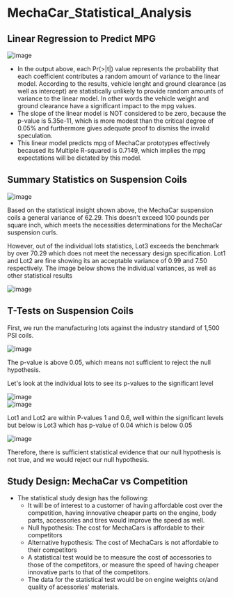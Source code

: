 # MechaCar_Statistical_Analysis


## Linear Regression to Predict MPG

![image](https://user-images.githubusercontent.com/78067427/120119594-8d841280-c166-11eb-9c7a-feeee64ac402.png)

 - In the output above, each Pr(>|t|) value represents the probability that each coefficient contributes a random amount of variance to the linear model. According to the results, vehicle lenght and ground clearance (as well as intercept) are statistically unlikely to provide random amounts of variance to the linear model. In other words the vehicle weight and ground clearance have a significant impact to the mpg values.
 - The slope of the linear model is NOT considered to be zero, because the p-value is 5.35e-11, which is more modest than the critical degree of 0.05% and furthermore gives adequate proof to dismiss the invalid speculation.
 - This linear model predicts mpg of MechaCar prototypes effectively becaused its Multiple R-squared is 0.7149, which implies the mpg expectations will be dictated by this model.


## Summary Statistics on Suspension Coils

![image](https://user-images.githubusercontent.com/78067427/120133384-1a948f00-c19a-11eb-9e8b-a2fcf891422c.png)

Based on the statistical insight shown above, the MechaCar suspension coils a general variance of 62.29. This doesn't exceed 100 pounds per square inch, which meets the necessities determinations for the MechaCar suspension curls.

However, out of the individual lots statistics, Lot3 exceeds the benchmark by over 70.29 which does not meet the necessary design specification. Lot1 and Lot2 are fine showing its an acceptable variance of 0.99 and 7.50 respectively. The image below shows the individual variances, as well as other statistical results

![image](https://user-images.githubusercontent.com/78067427/120135160-a0660980-c19d-11eb-80be-46145003d794.png)


## T-Tests on Suspension Coils

First, we run the manufacturing lots against the industry standard of 1,500 PSI coils.

![image](https://user-images.githubusercontent.com/78067427/120139569-ba581a00-c1a6-11eb-8c98-0a01ef400d35.png)

The p-value is above 0.05, which means not sufficient to reject the null hypothesis. 

Let's look at the individual lots to see its p-values to the significant level

![image](https://user-images.githubusercontent.com/78067427/120140306-4159c200-c1a8-11eb-985e-175b84720665.png)    
![image](https://user-images.githubusercontent.com/78067427/120140318-4ae32a00-c1a8-11eb-9dd0-b21f46abd0f6.png)

Lot1 and Lot2 are within P-values 1 and 0.6, well within the significant levels but below is Lot3 which has p-value of 0.04 which is below 0.05

![image](https://user-images.githubusercontent.com/78067427/120140727-263b8200-c1a9-11eb-9437-b870d0f43c78.png)

Therefore, there is sufficient statistical evidence that our null hypothesis is not true, and we would reject our null hypothesis.


## Study Design: MechaCar vs Competition

 - The statistical study design has the following:
    - It will be of interest to a customer of having affordable cost over the competition, having innovative cheaper parts on the engine, body parts, accessories and tires would improve the speed as well.
    - Null hypothesis: The cost for MechaCars is affordable to their competitors
    - Alternative hypothesis: The cost of MechaCars is not affordable to their competitors
    - A statistical test would be to measure the cost of accessories to those of the competitors, or measure the speed of having cheaper innovative parts to that of the competitors.
    - The data for the statistical test would be on engine weights or/and quality of acessories' materials.
